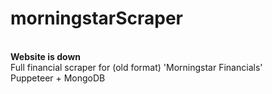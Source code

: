 # morningstarScraper
<br><b>Website is down</b>
<br>Full financial scraper for (old format) 'Morningstar Financials' 
<br>Puppeteer + MongoDB
